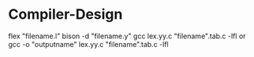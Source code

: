 # Compiler-Design

flex "filename.l"
bison -d "filename.y"
gcc lex.yy.c "filename".tab.c -lfl or gcc -o "outputname" lex.yy.c "filename".tab.c -lfl 